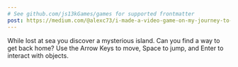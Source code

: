 ```yaml
---
# See github.com/js13kGames/games for supported frontmatter
post: https://medium.com/@alexc73/i-made-a-video-game-on-my-journey-to-work-8e1bf2dfd208
---
```

While lost at sea you discover a mysterious island. Can you find a way to get back home? Use the Arrow Keys to move, Space to jump, and Enter to interact with objects.